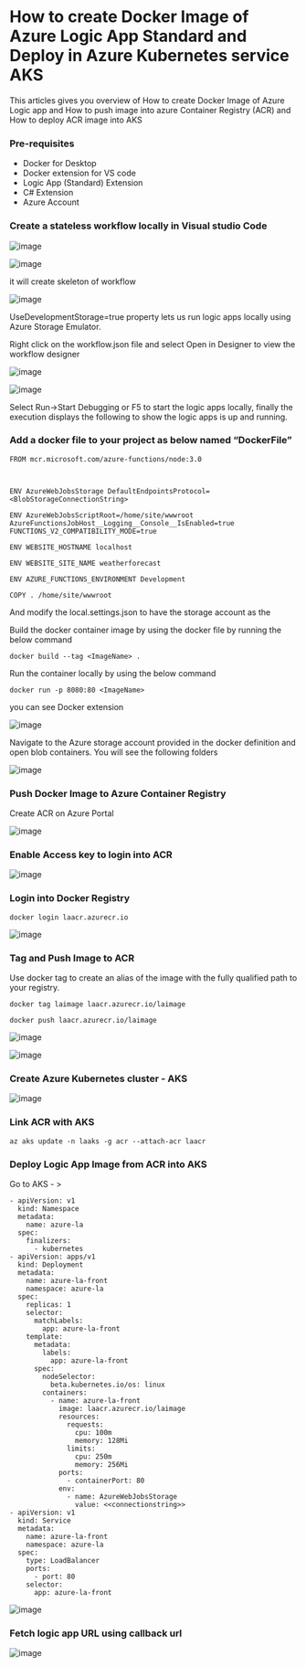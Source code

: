 # How to create Docker Image of Azure Logic App Standard and Deploy in Azure Kubernetes service AKS 
This articles gives you overview of How to create Docker Image of Azure Logic app and How to push image into azure 
Container Registry (ACR) and How to deploy ACR image into AKS 

### Pre-requisites
- Docker for Desktop
- Docker extension for VS code
- Logic App (Standard) Extension
- C# Extension
- Azure Account

### Create a stateless workflow locally in Visual studio Code

![image](https://user-images.githubusercontent.com/6815990/155837169-a34430b5-e331-4a6f-b728-438371cc9dc0.png)

![image](https://user-images.githubusercontent.com/6815990/155837205-49e4dd0b-3a99-4d9f-a509-a872fc4f793e.png)

it will create skeleton of workflow

![image](https://user-images.githubusercontent.com/6815990/155837221-849e10c9-45b4-4919-9ebc-1abd7f1567ef.png)

UseDevelopmentStorage=true property lets us run logic apps locally using Azure Storage Emulator.

Right click on the workflow.json file and select Open in Designer to view the workflow designer

![image](https://user-images.githubusercontent.com/6815990/155837247-39607915-c8b4-4d57-a822-bcd9bfc52cee.png)

![image](https://user-images.githubusercontent.com/6815990/155837277-b1a2e976-852a-464d-8baa-b7cb2643e88b.png)

Select Run->Start Debugging or F5 to start the logic apps locally, finally the execution displays the following to show the logic apps is up and running.

### Add a docker file to your project as below named “DockerFile”

```
FROM mcr.microsoft.com/azure-functions/node:3.0

 

ENV AzureWebJobsStorage DefaultEndpointsProtocol=<BlobStorageConnectionString>

ENV AzureWebJobsScriptRoot=/home/site/wwwroot AzureFunctionsJobHost__Logging__Console__IsEnabled=true FUNCTIONS_V2_COMPATIBILITY_MODE=true

ENV WEBSITE_HOSTNAME localhost

ENV WEBSITE_SITE_NAME weatherforecast

ENV AZURE_FUNCTIONS_ENVIRONMENT Development

COPY . /home/site/wwwroot
```

And modify the local.settings.json to have the storage account as the

Build the docker container image by using the docker file by running the below command

```
docker build --tag <ImageName> .
```

Run the container locally by using the below command
```
docker run -p 8080:80 <ImageName>
```


you can see Docker extension 

![image](https://user-images.githubusercontent.com/6815990/155837407-789954ad-145f-43ed-9c79-e7bf04c47a66.png)


Navigate to the Azure storage account provided in the docker definition and open blob containers. You will see the following folders

![image](https://user-images.githubusercontent.com/6815990/155837426-72ea344a-c0b6-4e1a-abcc-56114768c470.png)


### Push Docker Image to Azure Container Registry

Create ACR on Azure Portal

![image](https://user-images.githubusercontent.com/6815990/155837509-03d30b4a-8d28-49af-8eda-bfa5ebfc19ca.png)

### Enable Access key to login into ACR

![image](https://user-images.githubusercontent.com/6815990/155837633-2af41bd5-0684-43a9-bc76-7018075e0a22.png)

### Login into Docker Registry

```
docker login laacr.azurecr.io
```

![image](https://user-images.githubusercontent.com/6815990/155837729-d241390e-05f4-4b1a-8151-93b93c626979.png)


### Tag and Push Image to ACR

Use docker tag to create an alias of the image with the fully qualified path to your registry. 

```
docker tag laimage laacr.azurecr.io/laimage
```

```
docker push laacr.azurecr.io/laimage
```

![image](https://user-images.githubusercontent.com/6815990/155837776-e24a25f0-bd1e-4146-b6f0-005ea6d5aac9.png)

![image](https://user-images.githubusercontent.com/6815990/155840267-aa740023-8252-4e7c-aa81-31e0027f6ba9.png)

### Create Azure Kubernetes cluster - AKS

![image](https://user-images.githubusercontent.com/6815990/155880829-85a5786f-8fbc-496c-8f6c-8145e8fd5611.png)

### Link ACR with AKS

```
az aks update -n laaks -g acr --attach-acr laacr
```

### Deploy Logic App Image from ACR into AKS 

Go to AKS - > 
```
- apiVersion: v1
  kind: Namespace
  metadata:
    name: azure-la
  spec:
    finalizers:
      - kubernetes
- apiVersion: apps/v1
  kind: Deployment
  metadata:
    name: azure-la-front
    namespace: azure-la
  spec:
    replicas: 1
    selector:
      matchLabels:
        app: azure-la-front
    template:
      metadata:
        labels:
          app: azure-la-front
      spec:
        nodeSelector:
          beta.kubernetes.io/os: linux
        containers:
          - name: azure-la-front
            image: laacr.azurecr.io/laimage
            resources:
              requests:
                cpu: 100m
                memory: 128Mi
              limits:
                cpu: 250m
                memory: 256Mi
            ports:
              - containerPort: 80
            env:
              - name: AzureWebJobsStorage
                value: <<connectionstring>>
- apiVersion: v1
  kind: Service
  metadata:
    name: azure-la-front
    namespace: azure-la
  spec:
    type: LoadBalancer
    ports:
      - port: 80
    selector:
      app: azure-la-front

```

![image](https://user-images.githubusercontent.com/6815990/155884836-449339eb-6a77-4ae9-afd6-a5e4600bbdbc.png)

### Fetch logic app URL using callback url 

![image](https://user-images.githubusercontent.com/6815990/155879905-afc54d46-4ba0-42bf-9f00-4d255d8e99a7.png)
